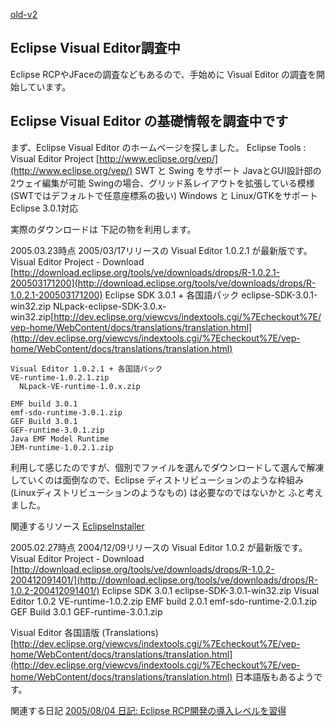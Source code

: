 [old-v2](ig050227-orig.html)

## Eclipse Visual Editor調査中

Eclipse RCPやJFaceの調査などもあるので、手始めに Visual Editor の調査を開始しています。






## Eclipse Visual Editor の基礎情報を調査中です


まず、Eclipse Visual Editor のホームページを探しました。
Eclipse Tools : Visual Editor Project
  [http://www.eclipse.org/vep/](http://www.eclipse.org/vep/)
  SWT と Swing をサポート
    JavaとGUI設計部の 2ウェイ編集が可能
    Swingの場合、グリッド系レイアウトを拡張している模様 (SWTではデフォルトで任意座標系の扱い)
    Windows と Linux/GTKをサポート
    Eclipse 3.0.1対応
  


実際のダウンロードは 下記の物を利用します。


2005.03.23時点 2005/03/17リリースの Visual Editor 1.0.2.1 が最新版です。
Visual Editor Project - Download
  [http://download.eclipse.org/tools/ve/downloads/drops/R-1.0.2.1-200503171200](http://download.eclipse.org/tools/ve/downloads/drops/R-1.0.2.1-200503171200)
  Eclipse SDK 3.0.1 + 各国語パック
    eclipse-SDK-3.0.1-win32.zip
      NLpack-eclipse-SDK-3.0.x-win32.zip[http://dev.eclipse.org/viewcvs/indextools.cgi/%7Echeckout%7E/vep-home/WebContent/docs/translations/translation.html](http://dev.eclipse.org/viewcvs/indextools.cgi/%7Echeckout%7E/vep-home/WebContent/docs/translations/translation.html)
    
    Visual Editor 1.0.2.1 + 各国語パック
    VE-runtime-1.0.2.1.zip
      NLpack-VE-runtime-1.0.x.zip
    
    EMF build 3.0.1
    emf-sdo-runtime-3.0.1.zip
    GEF Build 3.0.1
    GEF-runtime-3.0.1.zip
    Java EMF Model Runtime
    JEM-runtime-1.0.2.1.zip
  


利用して感じたのですが、個別でファイルを選んでダウンロードして選んで解凍していくのは面倒なので、Eclipse ディストリビューションのような枠組み
(Linuxディストリビューションのようなもの) は必要なのではないかと ふと考えました。

関連するリソース
[EclipseInstaller](http://www.igapyon.jp/igapyon/diary/keyword/eclipseinstaller.html)



2005.02.27時点 2004/12/09リリースの Visual Editor 1.0.2 が最新版です。
Visual Editor Project - Download
  [http://download.eclipse.org/tools/ve/downloads/drops/R-1.0.2-200412091401/](http://download.eclipse.org/tools/ve/downloads/drops/R-1.0.2-200412091401/)
  Eclipse SDK 3.0.1
    eclipse-SDK-3.0.1-win32.zip
    Visual Editor 1.0.2
    VE-runtime-1.0.2.zip
    EMF build 2.0.1
    emf-sdo-runtime-2.0.1.zip
    GEF Build 3.0.1
    GEF-runtime-3.0.1.zip
  
  Visual Editor 各国語版 (Translations)
  [http://dev.eclipse.org/viewcvs/indextools.cgi/%7Echeckout%7E/vep-home/WebContent/docs/translations/translation.html](http://dev.eclipse.org/viewcvs/indextools.cgi/%7Echeckout%7E/vep-home/WebContent/docs/translations/translation.html)
  日本語版もあるようです。


関連する日記
[2005/08/04 日記: Eclipse RCP開発の導入レベルを習得](ig050804.html)